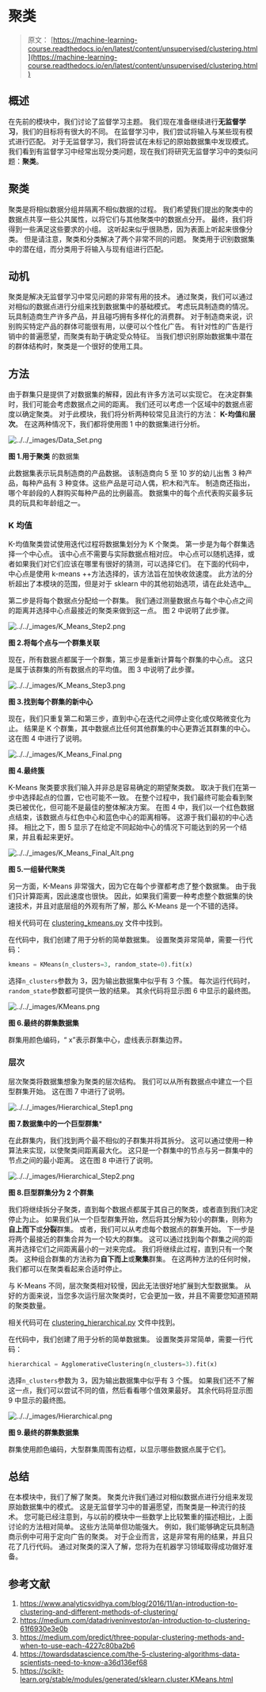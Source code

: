 # 聚类

> 原文： [https://machine-learning-course.readthedocs.io/en/latest/content/unsupervised/clustering.html](https://machine-learning-course.readthedocs.io/en/latest/content/unsupervised/clustering.html)

## 概述

在先前的模块中，我们讨论了监督学习主题。 我们现在准备继续进行**无监督学习**，我们的目标将有很大的不同。 在监督学习中，我们尝试将输入与某些现有模式进行匹配。 对于无监督学习，我们将尝试在未标记的原始数据集中发现模式。 我们看到有监督学习中经常出现分类问题，现在我们将研究无监督学习中的类似问题：**聚类**。

## 聚类

聚类是将相似数据分组并隔离不相似数据的过程。 我们希望我们提出的聚类中的数据点共享一些公共属性，以将它们与其他聚类中的数据点分开。 最终，我们将得到一些满足这些要求的小组。 这听起来似乎很熟悉，因为表面上听起来很像分类。 但是请注意，聚类和分类解决了两个非常不同的问题。 聚类用于识别数据集中的潜在组，而分类用于将输入与现有组进行匹配。

## 动机

聚类是解决无监督学习中常见问题的非常有用的技术。 通过聚类，我们可以通过对相似的数据点进行分组来找到数据集中的基础模式。 考虑玩具制造商的情况。 玩具制造商生产许多产品，并且碰巧拥有多样化的消费群。 对于制造商来说，识别购买特定产品的群体可能很有用，以便可以个性化广告。 有针对性的广告是行销中的普遍愿望，而聚类有助于确定受众特征。 当我们想识别原始数据集中潜在的群体结构时，聚类是一个很好的使用工具。

## 方法

由于群集只是提供了对数据集的解释，因此有许多方法可以实现它。 在决定群集时，我们可能会考虑数据点之间的距离。 我们还可以考虑一个区域中的数据点密度以确定聚类。 对于此模块，我们将分析两种较常见且流行的方法： **K-均值**和**层次**。 在这两种情况下，我们都将使用图 1 中的数据集进行分析。

![../../_images/Data_Set.png](img/22f440622e65fafeb993fa6cd0fcd2ef.jpg)

**图 1.用于聚类** 的数据集

此数据集表示玩具制造商的产品数据。 该制造商向 5 至 10 岁的幼儿出售 3 种产品，每种产品有 3 种变体。这些产品是可动人偶，积木和汽车。 制造商还指出，哪个年龄段的人群购买每种产品的比例最高。 数据集中的每个点代表购买最多玩具的玩具和年龄组之一。

### K 均值

K-均值聚类尝试使用迭代过程将数据集划分为 K 个聚类。 第一步是为每个群集选择一个中心点。 该中心点不需要与实际数据点相对应。 中心点可以随机选择，或者如果我们对它们应该在哪里有很好的猜测，可以选择它们。 在下面的代码中，中心点是使用 k-means ++方法选择的，该方法旨在加快收敛速度​​。 此方法的分析超出了本模块的范围，但是对于 sklearn 中的其他初始选项，请在此处选中[。](https://scikit-learn.org/stable/modules/generated/sklearn.cluster.KMeans.html)

第二步是将每个数据点分配给一个群集。 我们通过测量数据点与每个中心点之间的距离并选择中心点最接近的聚类来做到这一点。 图 2 中说明了此步骤。

![../../_images/K_Means_Step2.png](img/c1a465a05f5966b28139f416b50a459a.jpg)

**图 2.将每个点与一个群集关联**

现在，所有数据点都属于一个群集，第三步是重新计算每个群集的中心点。 这只是属于该群集的所有数据点的平均值。 图 3 中说明了此步骤。

![../../_images/K_Means_Step3.png](img/38fe301e8d972bb8a9591a1fce7f3c31.jpg)

**图 3.找到每个群集的新中心**

现在，我们只重复第二和第三步，直到中心在迭代之间停止变化或仅略微变化为止。 结果是 K 个群集，其中数据点比任何其他群集的中心更靠近其群集的中心。 这在图 4 中进行了说明。

![../../_images/K_Means_Final.png](img/75d318fe30541d5194f3a2281913a4a3.jpg)

**图 4.最终簇**

K-Means 聚类要求我们输入并非总是容易确定的期望聚类数。 取决于我们在第一步中选择起点的位置，它也可能不一致。 在整个过程中，我们最终可能会看到聚类已被优化，但可能不是最佳的整体解决方案。 在图 4 中，我们以一个红色数据点结束，该数据点与红色中心和蓝色中心的距离相等。 这源于我们最初的中心选择。 相比之下，图 5 显示了在给定不同起始中心的情况下可能达到的另一个结果，并且看起来更好。

![../../_images/K_Means_Final_Alt.png](img/268e26509fad920107861dd997bd65cb.jpg)

**图 5.一组替代聚类**

另一方面，K-Means 非常强大，因为它在每个步骤都考虑了整个数据集。 由于我们只计算距离，因此速度也很快。 因此，如果我们需要一种考虑整个数据集的快速技术，并且对底层组的外观有所了解，那么 K-Means 是一个不错的选择。

相关代码可在 [clustering_kmeans.py](https://github.com/machinelearningmindset/machine-learning-course/blob/master/code/unsupervised/Clustering/clustering_kmeans.py) 文件中找到。

在代码中，我们创建了用于分析的简单数据集。 设置聚类非常简单，需要一行代码：

```py
kmeans = KMeans(n_clusters=3, random_state=0).fit(x)

```

选择`n_clusters`参数为 3，因为输出数据集中似乎有 3 个簇。 每次运行代码时，`random_state`参数都可提供一致的结果。 其余代码将显示图 6 中显示的最终图。

![../../_images/KMeans.png](img/cdbc571b45c47b9278162b10663a6efb.jpg)

**图 6.最终的群集数据集**

群集用颜色编码，“ x”表示群集中心，虚线表示群集边界。

### 层次

层次聚类将数据集想象为聚类的层次结构。 我们可以从所有数据点中建立一个巨型群集开始。 这在图 7 中进行了说明。

![../../_images/Hierarchical_Step1.png](img/eceb3b415576926d8c986402e449141b.jpg)

**图 7.数据集中的一个巨型群集***

在此群集内，我们找到两个最不相似的子群集并将其拆分。 这可以通过使用一种算法来实现，以使聚类间距离最大化。 这只是一个群集中的节点与另一群集中的节点之间的最小距离。 这在图 8 中进行了说明。

![../../_images/Hierarchical_Step2.png](img/2e2974bcd2f77fa8ba9d384e524357c8.jpg)

**图 8.巨型群集分为 2 个群集**

我们将继续拆分子聚类，直到每个数据点都属于其自己的聚类，或者直到我们决定停止为止。 如果我们从一个巨型群集开始，然后将其分解为较小的群集，则称为**自上而下**或**分裂**群集。 或者，我们可以从考虑每个数据点的群集开始。 下一步是将两个最接近的群集合并为一个较大的群集。 这可以通过找到每个群集之间的距离并选择它们之间距离最小的一对来完成。 我们将继续此过程，直到只有一个聚类。 这种组合群集的方法称为**自下而上**或**聚集**群集。 在这两种方法的任何时候，我们都可以在聚类看起来合适时停止。

与 K-Means 不同，层次聚类相对较慢，因此无法很好地扩展到大型数据集。 从好的方面来说，当您多次运行层次聚类时，它会更加一致，并且不需要您知道预期的聚类数量。

相关代码可在 [clustering_hierarchical.py](https://github.com/machinelearningmindset/machine-learning-course/blob/master/code/unsupervised/Clustering/clustering_hierarchical.py) 文件中找到。

在代码中，我们创建了用于分析的简单数据集。 设置聚类非常简单，需要一行代码：

```py
hierarchical = AgglomerativeClustering(n_clusters=3).fit(x)

```

选择`n_clusters`参数为 3，因为输出数据集中似乎有 3 个簇。 如果我们还不了解这一点，我们可以尝试不同的值，然后看看哪个值效果最好。 其余代码将显示图 9 中显示的最终图。

![../../_images/Hierarchical.png](img/2ede7c53d7b665bde192c4a26193ce0b.jpg)

**图 9.最终的群集数据集**

群集使用颜色编码，大型群集周围有边框，以显示哪些数据点属于它们。

## 总结

在本模块中，我们了解了聚类。 聚类允许我们通过对相似数据点进行分组来发现原始数据集中的模式。 这是无监督学习中的普遍愿望，而聚类是一种流行的技术。 您可能已经注意到，与以前的模块中一些数学上比较繁重的描述相比，上面讨论的方法相对简单。 这些方法简单但功能强大。 例如，我们能够确定玩具制造商示例中可用于定向广告的聚类。 对于企业而言，这是非常有用的结果，并且只花了几行代码。 通过对聚类的深入了解，您将为在机器学习领域取得成功做好准备。

## 参考文献

1.  <https://www.analyticsvidhya.com/blog/2016/11/an-introduction-to-clustering-and-different-methods-of-clustering/>
1.  <https://medium.com/datadriveninvestor/an-introduction-to-clustering-61f6930e3e0b>
1.  <https://medium.com/predict/three-popular-clustering-methods-and-when-to-use-each-4227c80ba2b6>
1.  <https://towardsdatascience.com/the-5-clustering-algorithms-data-scientists-need-to-know-a36d136ef68>
1.  <https://scikit-learn.org/stable/modules/generated/sklearn.cluster.KMeans.html>